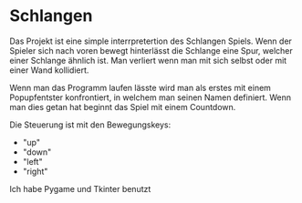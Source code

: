 # Schlangen
Das Projekt ist eine simple interrpretertion des Schlangen Spiels.
Wenn der Spieler sich nach voren bewegt hinterlässt die Schlange eine Spur,
welcher einer Schlange ähnlich ist. Man verliert wenn man mit sich selbst
oder mit einer Wand kollidiert.

Wenn man das Programm laufen lässte wird man als erstes mit einem Popupfentster 
konfrontiert, in welchem man seinen Namen definiert. Wenn man dies getan hat 
beginnt das Spiel mit einem Countdown.

Die Steuerung ist mit den Bewegungskeys:
- "up"
- "down"
- "left"
- "right"

Ich habe Pygame und Tkinter benutzt
